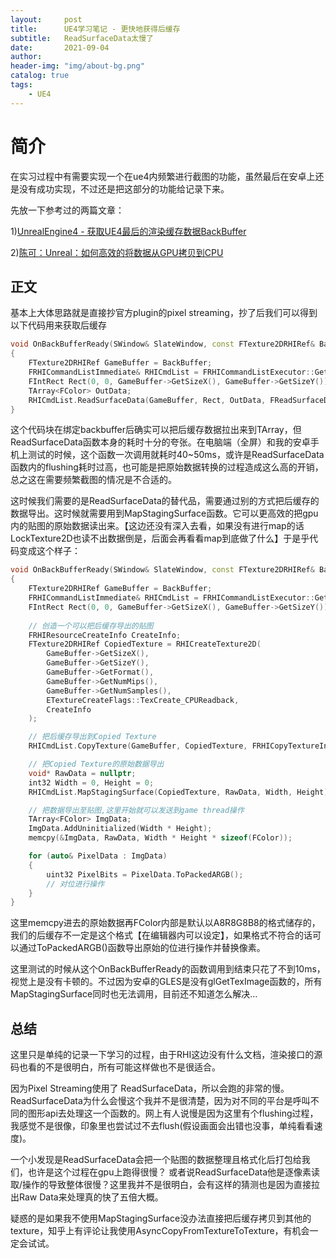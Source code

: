```yaml
---
layout:     post
title:      UE4学习笔记 - 更快地获得后缓存
subtitle:   ReadSurfaceData太慢了
date:       2021-09-04
author:     
header-img: "img/about-bg.png"
catalog: true
tags:
    - UE4
---
```


# 简介

在实习过程中有需要实现一个在ue4内频繁进行截图的功能，虽然最后在安卓上还是没有成功实现，不过还是把这部分的功能给记录下来。

先放一下参考过的两篇文章：

1)[UnrealEngine4 - 获取UE4最后的渲染缓存数据BackBuffer](https://link.zhihu.com/?target=https%3A//blog.csdn.net/HW140701/article/details/109994535)

2)[陈可：Unreal：如何高效的将数据从GPU拷贝到CPU](https://zhuanlan.zhihu.com/p/165392259)



## 正文

基本上大体思路就是直接抄官方plugin的pixel streaming，抄了后我们可以得到以下代码用来获取后缓存

```cpp
void OnBackBufferReady(SWindow& SlateWindow, const FTexture2DRHIRef& BackBuffer)
{
	FTexture2DRHIRef GameBuffer = BackBuffer;
	FRHICommandListImmediate& RHICmdList = FRHICommandListExecutor::GetImmediateCommandList();
	FIntRect Rect(0, 0, GameBuffer->GetSizeX(), GameBuffer->GetSizeY());
	TArray<FColor> OutData;
	RHICmdList.ReadSurfaceData(GameBuffer, Rect, OutData, FReadSurfaceDataFlags(RCM_UNorm));
}
```

这个代码块在绑定backbuffer后确实可以把后缓存数据拉出来到TArray<FColor>，但ReadSurfaceData函数本身的耗时十分的夸张。在电脑端（全屏）和我的安卓手机上测试的时候，这个函数一次调用就耗时40~50ms，或许是ReadSurfaceData函数内的flushing耗时过高，也可能是把原始数据转换的过程造成这么高的开销，总之这在需要频繁截图的情况是不合适的。

这时候我们需要的是ReadSurfaceData的替代品，需要通过别的方式把后缓存的数据导出。这时候就需要用到MapStagingSurface函数。它可以更高效的把gpu内的贴图的原始数据读出来。【这边还没有深入去看，如果没有进行map的话LockTexture2D也读不出数据倒是，后面会再看看map到底做了什么】于是乎代码变成这个样子：

```cpp
void OnBackBufferReady(SWindow& SlateWindow, const FTexture2DRHIRef& BackBuffer)
{
	FTexture2DRHIRef GameBuffer = BackBuffer;
	FRHICommandListImmediate& RHICmdList = FRHICommandListExecutor::GetImmediateCommandList();
	FIntRect Rect(0, 0, GameBuffer->GetSizeX(), GameBuffer->GetSizeY());
	
	// 创造一个可以把后缓存导出的贴图
	FRHIResourceCreateInfo CreateInfo;
	FTexture2DRHIRef CopiedTexture = RHICreateTexture2D(
		GameBuffer->GetSizeX(),
		GameBuffer->GetSizeY(),
		GameBuffer->GetFormat(),
		GameBuffer->GetNumMips(),
		GameBuffer->GetNumSamples(),
		ETextureCreateFlags::TexCreate_CPUReadback,
		CreateInfo
	);

	// 把后缓存导出到Copied Texture
	RHICmdList.CopyTexture(GameBuffer, CopiedTexture, FRHICopyTextureInfo{});

	// 把Copied Texture的原始数据导出
	void* RawData = nullptr;
	int32 Width = 0, Height = 0;
	RHICmdList.MapStagingSurface(CopiedTexture, RawData, Width, Height);

	// 把数据导出至贴图,这里开始就可以发送到game thread操作
	TArray<FColor> ImgData;
	ImgData.AddUninitialized(Width * Height);
	memcpy(&ImgData, RawData, Width * Height * sizeof(FColor));

	for (auto& PixelData : ImgData)
	{
		uint32 PixelBits = PixelData.ToPackedARGB();
		// 对位进行操作
	}
}
```

这里memcpy进去的原始数据再FColor内部是默认以A8R8G8B8的格式储存的，我们的后缓存不一定是这个格式【在编辑器内可以设定】，如果格式不符合的话可以通过ToPackedARGB()函数导出原始的位进行操作并替换像素。

这里测试的时候从这个OnBackBufferReady的函数调用到结束只花了不到10ms，视觉上是没有卡顿的。不过因为安卓的GLES是没有glGetTexImage函数的，所有MapStagingSurface同时也无法调用，目前还不知道怎么解决...

## 总结

这里只是单纯的记录一下学习的过程，由于RHI这边没有什么文档，渲染接口的源码也看的不是很明白，所有可能这样做也不是很适合。

因为Pixel Streaming使用了 ReadSurfaceData，所以会跑的非常的慢。 ReadSurfaceData为什么会慢这个我并不是很清楚，因为对不同的平台是呼叫不同的图形api去处理这一个函数的。网上有人说慢是因为这里有个flushing过程，我感觉不是很像，印象里也尝试过不去flush(假设画面会出错也没事，单纯看看速度)。

一个小发现是ReadSurfaceData会把一个贴图的数据整理且格式化后打包给我们，也许是这个过程在gpu上跑得很慢？ 或者说ReadSurfaceData他是逐像素读取/操作的导致整体很慢？这里我并不是很明白，会有这样的猜测也是因为直接拉出Raw Data来处理真的快了五倍大概。

疑惑的是如果我不使用MapStagingSurface没办法直接把后缓存拷贝到其他的texture，知乎上有评论让我使用AsyncCopyFromTextureToTexture，有机会一定会试试。